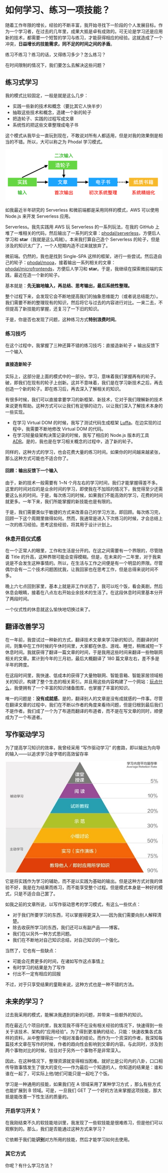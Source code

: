 # 如何学习、练习一项技能？

随着工作年限的增长，经验的不断丰富，我开始寻找下一阶段的个人发展目标。作为一个学习者，在过去的几年里，成果大抵是卓有成效的。可无论是学习还是应用新的技术，都需要一个短暂的学习与练习，才能获得相应的经验。这就造成了一个冲突，**日益增长的技能需求，同不足的时间之间的矛盾**。

练习不练习？练习的话，又得练习多少？怎么练习？

在时间限制的情况下，我们要怎么去解决这些问题？

## 练习式学习

我的模式比较固定，一般是就是这么几步：

 - 实践一些新的技术和概念（要比其它人快半步）
 - 抽取这些技术和概念，造建一个新的轮子
 - 把造轮子、实践的过程写成文章
 - 系统性的把这些文章整理成电子书

这个模式从我毕业一直玩到现在，不敢说对所有人都适用，但是对我的效果倒是相当的不错。所以，大可以称之为 Phodal 学习模式。

![Phodal's Pattern](phodal-pattern.png)

如我最近半年研究的 Serverless 和微前端都是采用同样的模式，AWS 可以使用 Node.js 来开发 Serverless 应用。

Serverless。我先实践用 AWS 玩 Serverless 的一系列玩法，在我的 GitHub 上堆了一堆相关的代码，然后输出了一系列的文章：[phodal/serverless](https://github.com/phodal/serverless)，方便后人学习和 **star**（我就是这么鸡贼）。本来我打算自己造个 Serverless 的轮子，但是涉及的知识太广了，一个人短期内造不过来就放弃了。

微前端。仍然的，我也是找到 Single-SPA 这样的框架，进行一些尝试。然后造自己的轮子：[phodal/mooa](https://)，接着输出一系列相关的文章：[phodal/microfrontends](https://github.com/phodal/microfrontends)，方便后人学习和 **star**。于是，我继续在探索微前端的实践，最近在造一个新的轮子。

基本就是：**先无脑地输入，再总结、思考输出，最后系统性整理。**

整个过程下来，会发现它会不断地提高我们的抽象思维能力（或者说总结能力）。我们需要不断的整理现有的知识，然后将它与过去的内容进行对比。一来二去，不但提高了新技能的掌握，还复习了一下旧的知识。

于是，你是否也发现了问题，这种练习方式**特别浪费时间**。

### 练习技巧

在这个过程中，我掌握了三种还算不错的练习技巧：直接造新轮子 + 输出反馈下一个输入

#### 直接造新轮子

实际上，这部分是上面的模式中的一部分。学习，意味着我们掌握再有的轮子。破，即我们在现有的轮子上创新。这并不意味着，我们是在学习新技术之后，再去创造一个新的轮子。即在练习后，再去深入了解相关的知识。

有很多时候，我们可以直接拿要学习的新框架、新技术，它对于我们理解新的技术来说更有帮助。这种方式可以让我们有足够的动力，以让我们深入了解技术本身的一些实现。

 - 在学习 Virtual DOM 的时候，我写了测试代码生成框架 [Luffa](https://github.com/phodal/luffa)。在边实现的过程中，我需要不断地修改 Virtual DOM 的代码。
 - 在学习轻量级架构决策记录的时候，我写了相应的 Node.js 版本的工具 [ADR](https://github.com/phodal/adr)。是的，我也是在学习相关概念的过程中，造了新的轮子。

同样的，这种方式的学习，也会花费大量的练习时间。如果你的时间越来越紧张，那么这种方式可能也不适合你了。

#### 回顾：输出反馈下一个输入

由于，新的技术一般需要有 1~N 个月左右的学习时间，我们才能掌握得差不多。这里的时间对应的是业余时间的学习，即使我在不加班的情况下，我觉得至少还需要这么长的时间。于是，每次练习的时候，如果我们不能高效的学习，花费的时间就更多。一年下来，我们所能掌握的新技能也是有限的。

于是，我们需要类似于敏捷的方式来改善自己的学习方法，即回顾。每次练习完，回顾一下这个周期里做得如何。然而，我通常是进入下次练习的时候，才会总结上一次的练习经验。思考这些经验，将其用于设计计划上。

### 休息开启仪式感 

在一个正常人的眼里，工作和生活是分开的。在这之间需要有一个界限的，尽管随着 Title 的升高，这种界限可能会变得模糊。但是，在未来的一二年里，对于我来说是不会发生这种事情的。所以，在生活与工作之间便是有一个明显的界限。尽管偶尔会有一二个技术问题困扰我，让我回家也在思考工作，但是总得来说时间不多。

晚上六七点回到家里，基本上就是非工作状态了，我可以吃个饭，看会美剧，然后休息会眼睛，接着在八点左右开始业余技术的生活了。在这段休息时间里基本分开了两段时间。

一个仪式性的休息就这么愉快地切换过来了。

## 翻译改善学习

在一年前，我尝试过一种新的方式，翻译技术文章来学习新的知识。而翻译的时间，则集中在工作时候的午休时间里，大家都在休息、游戏、睡觉，稍微减短一下休息时间。我就获得了翻译一篇文章的时间，于是我用这些时间来翻译一些物联网相关的文章。累计到今年的三月初，最后大概翻译了 180 篇文章左右，差不多是半年的跨度。

在这段时间里，我快速、低成本的获得了大量物联网、智能音箱、智能家居领域相关的知识，构建了整个生态的相关索引。并且用这些内容构建了一个网站：[玩点什么](https://www.wandianshenme.com/)，我便拥有了一个丰富的知识储备图库，也掌握了丰富的知识。

唯一的问题是：**没有成就感**。是的，翻译别人的文章是没有成就感的一件事。尽管在翻译文章的过程中，我们在不断以作者的角度来看待问题，但是归根到最后我们不是作者。我们成了一个为了布道而翻译的布道者，而不是在写文章的同时，顺便成为了一个布道者。

## 写作驱动学习

为了提高学习知识的效率，我曾经采用 “写作驱动学习” 的套路，即以输出为向导的输入——以追求学习金字塔的高效留存率

![学习金字塔](learning-pyramid.jpg)

它是将实践作为学习的辅助，而不是以实践为基础的输出。但是这种方式对我的体验不好，我是在为结果而练习，而不能享受整个过程。但是模式本身是一种好的模式，只是不适合自己罢了。

如我之前的文章所说，以写作驱动思考的学习模式，有这么一些优点：

 - 对于我们所要学习的东西，可以掌握得更深入——因为我们需要向别人解释清楚。
 - 除去收获所学习的东西，我们还可以有副产品——博客。
 - 我们在以另外一种方式思问题。
 - 我们在不断地对自己知识总结，对自己知识的一个强化。

当然了，它也有一些缺点：

 - 可能会花费更多的时间，在诸如写作这点事情上
 - 有时学习的结果是为了写作
 - 付出不一定有相应的回报

不过，对于只享受结果的童鞋来说，这种方式也是一种不错的方法。

## 未来的学习？

过去我采用的模式，能解决我遇到的新的问题，并带来一些额外的知识。

而在最近几个项目的里，我发现我不得不在没有相关经验的情况下，快速得到一些关于该技术、架构的“应用经验”。为了得到更准确的结论，只能：快速收集各式各样的资料，从中整理得出一个相对准备的结论。而作为一个资深的作者，我深知每篇技术文章在写作的时候，作者的趋向性会影响到文章的内容。与此同时，涉及到两个事物对比的时候，往往对于另外一个事物不是非常深入。

因此，在这种情况下，整理资源就变得相当困难。就好比是公司内的八卦，口口相传导致事情发生了很大的变化——作为最后一个知道的人，你知道的结果是：谁和谁在一起了，可实际上他/她们可能只是一起吃了个饭。

学习是一种通用的技能，如果我们在 A 领域采用了某种学习方式 ，那么有些方式也能扩展到  B 领域。可是，一旦我们 GET 了一个好的方法来掌握这项技能，那大抵是能改善一下性生活的质量的。

### 开启学习开关？

在我刚结束不久的软技能培训里，我发现了一些软技能是很难练习，但是他们可以观察到的。那么，我们是否能通过这种方式来学习？

它依赖于我们能**识别**对方所用的技能，然后才能学习如何去使用。

### 其它方式

你呢？有什么学习方法？
